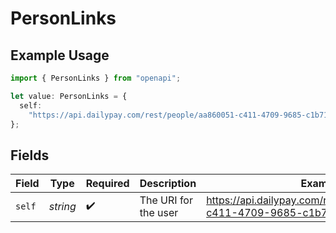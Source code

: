 # PersonLinks

## Example Usage

```typescript
import { PersonLinks } from "openapi";

let value: PersonLinks = {
  self:
    "https://api.dailypay.com/rest/people/aa860051-c411-4709-9685-c1b716df611b",
};
```

## Fields

| Field                                                                     | Type                                                                      | Required                                                                  | Description                                                               | Example                                                                   |
| ------------------------------------------------------------------------- | ------------------------------------------------------------------------- | ------------------------------------------------------------------------- | ------------------------------------------------------------------------- | ------------------------------------------------------------------------- |
| `self`                                                                    | *string*                                                                  | :heavy_check_mark:                                                        | The URI for the user                                                      | https://api.dailypay.com/rest/people/aa860051-c411-4709-9685-c1b716df611b |